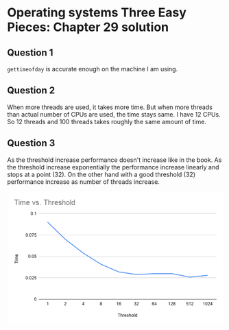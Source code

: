 # Operating systems Three Easy Pieces: Chapter 29 solution

## Question 1

`gettimeofday` is accurate enough on the machine I am using.

## Question 2

When more threads are used, it takes more time. But when more threads than actual number of CPUs are used, the time stays same. I have 12 CPUs. So 12 threads and 100 threads takes roughly the same amount of time.

## Question 3

As the threshold increase performance doesn't increase like in the book. As the threshold increase exponentially the performance increase linearly and stops at a point (32). On the other hand with a good threshold (32) performance increase as number of threads increase.

![Chart](./Time&#32;vs.&#32;Threshold.png)
